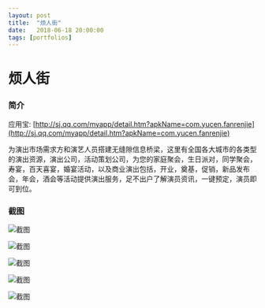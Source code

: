 ```yaml
---
layout: post
title:  "烦人街"
date:   2018-06-18 20:00:00
tags: [portfolios]
---
```


<!--more-->

# 烦人街
### 简介
应用宝: [http://sj.qq.com/myapp/detail.htm?apkName=com.yucen.fanrenjie](http://sj.qq.com/myapp/detail.htm?apkName=com.yucen.fanrenjie)

为演出市场需求方和演艺人员搭建无缝隙信息桥梁，这里有全国各大城市的各类型的演出资源，演出公司，活动策划公司，为您的家庭聚会，生日派对，同学聚会，寿宴，百天喜宴，婚宴活动，以及商业演出包括，开业，奠基，促销，新品发布会，年会，酒会等活动提供演出服务，足不出户了解演员资讯，一键预定，演员即可到位。

### 截图

![截图](https://pp.myapp.com/ma_pic2/0/shot_52432990_1_1522125101/550)

![截图](https://pp.myapp.com/ma_pic2/0/shot_52432990_2_1522125101/550)

![截图](https://pp.myapp.com/ma_pic2/0/shot_52432990_3_1522125101/550)

![截图](https://pp.myapp.com/ma_pic2/0/shot_52432990_4_1522125101/550)

![截图](https://pp.myapp.com/ma_pic2/0/shot_52432990_5_1522125101/550)